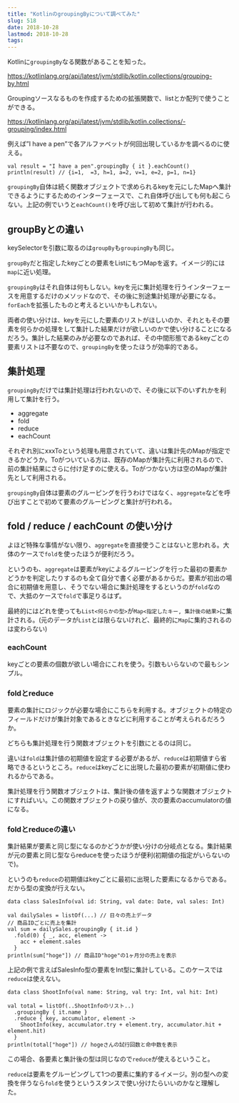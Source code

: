 ```yaml
---
title: "KotlinのgroupingByについて調べてみた"
slug: 518
date: 2018-10-28
lastmod: 2018-10-28
tags: 
---
```


Kotlinに`groupingBy`なる関数があることを知った。

<a href="https://kotlinlang.org/api/latest/jvm/stdlib/kotlin.collections/grouping-by.html">https://kotlinlang.org/api/latest/jvm/stdlib/kotlin.collections/grouping-by.html</a>

Groupingソースなるものを作成するための拡張関数で、listとか配列で使うことができる。

<a href="https://kotlinlang.org/api/latest/jvm/stdlib/kotlin.collections/-grouping/index.html">https://kotlinlang.org/api/latest/jvm/stdlib/kotlin.collections/-grouping/index.html</a>

例えば&#8221;I have a pen&#8221;で各アルファベットが何回出現しているかを調べるのに使える。


```
val result = "I have a pen".groupingBy { it }.eachCount()
println(result) // {i=1,  =3, h=1, a=2, v=1, e=2, p=1, n=1}
```

`groupingBy`自体は続く関数オブジェクトで求められるkeyを元にしたMapへ集計できるようにするためのインターフェースで、これ自体呼び出しても何も起こらない。上記の例でいうと`eachCount()`を呼び出して初めて集計が行われる。


## groupByとの違い


keySelectorを引数に取るのは`groupBy`も`groupingBy`も同じ。

`groupBy`だと指定したkeyごとの要素をListにもつMapを返す。イメージ的には`map`に近い処理。

`groupingBy`はそれ自体は何もしない。keyを元に集計処理を行うインターフェースを用意するだけのメソッドなので、その後に別途集計処理が必要になる。`forEach`を拡張したものと考えるといいかもしれない。

両者の使い分けは、keyを元にした要素のリストがほしいのか、それともその要素を何らかの処理をして集計した結果だけが欲しいのかで使い分けることになるだろう。集計した結果のみが必要なのであれば、その中間形態であるkeyごとの要素リストは不要なので、`groupingBy`を使ったほうが効率的である。


## 集計処理


`groupingBy`だけでは集計処理は行われないので、その後に以下のいずれかを利用して集計を行う。

<ul>
<li>aggregate</li>
<li>fold</li>
<li>reduce</li>
<li>eachCount</li>
</ul>

それぞれ別にxxxToという処理も用意されていて、違いは集計先のMapが指定できるかどうか。Toがついている方は、既存のMapが集計先に利用されるので、前の集計結果にさらに付け足すのに使える。Toがつかない方は空のMapが集計先として利用される。

`groupingBy`自体は要素のグルーピングを行うわけではなく、`aggregate`などを呼び出すことで初めて要素のグルーピングと集計が行われる。


## fold / reduce / eachCount の使い分け


よほど特殊な事情がない限り、`aggregate`を直接使うことはないと思われる。大体のケースで`fold`を使ったほうが便利だろう。

というのも、`aggregate`は要素がkeyによるグルーピングを行った最初の要素かどうかを判定したりするのも全て自分で書く必要があるからだ。要素が初出の場合に初期値を用意し、そうでない場合に集計処理をするというのが`fold`なので、大抵のケースで`fold`で事足りるはず。

最終的にはどれを使っても`List<何らかの型>`が`Map<指定したキー, 集計後の結果>`に集計される。(元のデータが`List`とは限らないけれど、最終的に`Map`に集約されるのは変わらない)


### eachCount


keyごとの要素の個数が欲しい場合にこれを使う。引数もいらないので最もシンプル。


### foldとreduce


要素の集計にロジックが必要な場合にこちらを利用する。オブジェクトの特定のフィールドだけが集計対象であるときなどに利用することが考えられるだろうか。

どちらも集計処理を行う関数オブジェクトを引数にとるのは同じ。

違いは`fold`は集計値の初期値を設定する必要があるが、`reduce`は初期値すら省略できるというところ。`reduce`はkeyごとに出現した最初の要素が初期値に使われるからである。

集計処理を行う関数オブジェクトは、集計後の値を返すような関数オブジェクトにすればいい。この関数オブジェクトの戻り値が、次の要素のaccumulatorの値になる。


### foldとreduceの違い


集計結果が要素と同じ型になるのかどうかが使い分けの分岐点となる。集計結果が元の要素と同じ型ならreduceを使ったほうが便利(初期値の指定がいらないので)。

というのも`reduce`の初期値はkeyごとに最初に出現した要素になるからである。だから型の変換が行えない。


```
data class SalesInfo(val id: String, val date: Date, val sales: Int)

val dailySales = listOf(...) // 日々の売上データ
// 商品IDごとに売上を集計
val sum = dailySales.groupingBy { it.id }
  .fold(0) { _, acc, element ->
    acc + element.sales 
  }
println(sum["hoge"]) // 商品ID"hoge"の1ヶ月分の売上を表示
```

上記の例で言えばSalesInfo型の要素をInt型に集計している。このケースでは`reduce`は使えない。


```
data class ShootInfo(val name: String, val try: Int, val hit: Int)

val total = listOf(..ShootInfoのリスト..)
  .groupingBy { it.name }
  .reduce { key, accumulator, element ->
    ShootInfo(key, accumulator.try + element.try, accumulator.hit + element.hit)
  }
println(total["hoge"]) // hogeさんの試行回数と命中数を表示
```

この場合、各要素と集計後の型は同じなので`reduce`が使えるということ。

`reduce`は要素をグルーピングして1つの要素に集約するイメージ。別の型への変換を伴うなら`fold`を使うというスタンスで使い分けたらいいのかなと理解した。


  